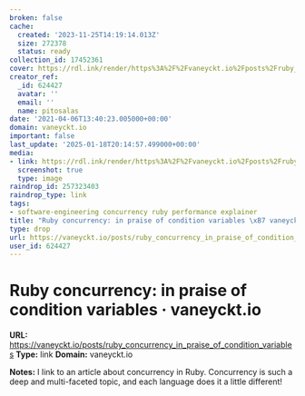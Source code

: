 ```yaml
---
broken: false
cache:
  created: '2023-11-25T14:19:14.013Z'
  size: 272378
  status: ready
collection_id: 17452361
cover: https://rdl.ink/render/https%3A%2F%2Fvaneyckt.io%2Fposts%2Fruby_concurrency_in_praise_of_condition_variables
creator_ref:
  _id: 624427
  avatar: ''
  email: ''
  name: pitosalas
date: '2021-04-06T13:40:23.005000+00:00'
domain: vaneyckt.io
important: false
last_update: '2025-01-18T20:14:57.499000+00:00'
media:
- link: https://rdl.ink/render/https%3A%2F%2Fvaneyckt.io%2Fposts%2Fruby_concurrency_in_praise_of_condition_variables
  screenshot: true
  type: image
raindrop_id: 257323403
raindrop_type: link
tags:
- software-engineering concurrency ruby performance explainer
title: "Ruby concurrency: in praise of condition variables \xB7 vaneyckt.io"
type: drop
url: https://vaneyckt.io/posts/ruby_concurrency_in_praise_of_condition_variables
user_id: 624427
---
```


# Ruby concurrency: in praise of condition variables · vaneyckt.io

**URL:** https://vaneyckt.io/posts/ruby_concurrency_in_praise_of_condition_variables
**Type:** link
**Domain:** vaneyckt.io

**Notes:**
I link to an article about concurrency in Ruby. Concurrency is such a deep and multi-faceted topic, and each language does it a little different!
